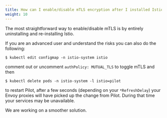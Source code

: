 ```yaml
---
title: How can I enable/disable mTLS encryption after I installed Istio?
weight: 10
---
```


The most straightforward way to enable/disable mTLS is by entirely
uninstalling and re-installing Istio.

If you are an advanced user and understand the risks you can also do the following:

```command
$ kubectl edit configmap -n istio-system istio
```

comment out or uncomment `authPolicy: MUTUAL_TLS` to toggle mTLS and then

```command
$ kubectl delete pods -n istio-system -l istio=pilot
```

to restart Pilot, after a few seconds (depending on your `*RefreshDelay`) your
Envoy proxies will have picked up the change from Pilot. During that time your
services may be unavailable.

We are working on a smoother solution.
